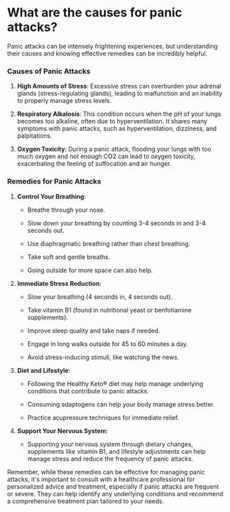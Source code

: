 # What are the causes for panic attacks?

Panic attacks can be intensely frightening experiences, but understanding their causes and knowing effective remedies can be incredibly helpful.

### **Causes of Panic Attacks**

1. **High Amounts of Stress**: Excessive stress can overburden your adrenal glands (stress-regulating glands), leading to malfunction and an inability to properly manage stress levels.

2. **Respiratory Alkalosis**: This condition occurs when the pH of your lungs becomes too alkaline, often due to hyperventilation. It shares many symptoms with panic attacks, such as hyperventilation, dizziness, and palpitations.

3. **Oxygen Toxicity**: During a panic attack, flooding your lungs with too much oxygen and not enough CO2 can lead to oxygen toxicity, exacerbating the feeling of suffocation and air hunger.

### **Remedies for Panic Attacks**

1. **Control Your Breathing**:

    - Breathe through your nose.

    - Slow down your breathing by counting 3-4 seconds in and 3-4 seconds out.

    - Use diaphragmatic breathing rather than chest breathing.

    - Take soft and gentle breaths.

    - Going outside for more space can also help.

2. **Immediate Stress Reduction**:

    - Slow your breathing (4 seconds in, 4 seconds out).

    - Take vitamin B1 (found in nutritional yeast or benfotiamine supplements).

    - Improve sleep quality and take naps if needed.

    - Engage in long walks outside for 45 to 60 minutes a day.

    - Avoid stress-inducing stimuli, like watching the news.

3. **Diet and Lifestyle**:

    - Following the Healthy Keto® diet may help manage underlying conditions that contribute to panic attacks.

    - Consuming adaptogens can help your body manage stress better.

    - Practice acupressure techniques for immediate relief.

4. **Support Your Nervous System**:

    - Supporting your nervous system through dietary changes, supplements like vitamin B1, and lifestyle adjustments can help manage stress and reduce the frequency of panic attacks.

Remember, while these remedies can be effective for managing panic attacks, it's important to consult with a healthcare professional for personalized advice and treatment, especially if panic attacks are frequent or severe. They can help identify any underlying conditions and recommend a comprehensive treatment plan tailored to your needs.